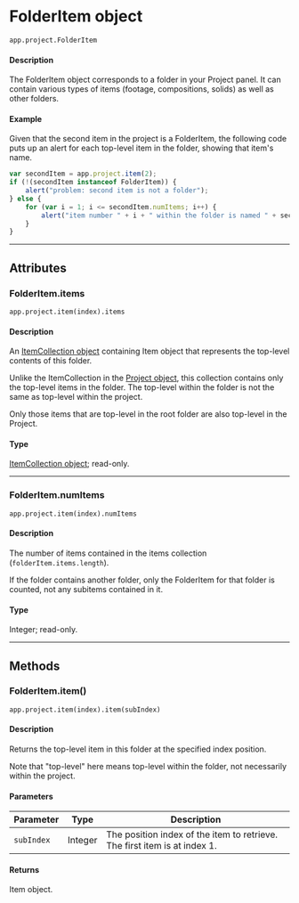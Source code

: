 # FolderItem object

`app.project.FolderItem`

#### Description

The FolderItem object corresponds to a folder in your Project panel. It can contain various types of items (footage, compositions, solids) as well as other folders.

#### Example

Given that the second item in the project is a FolderItem, the following code puts up an alert for each top-level item in the folder, showing that item's name.

```javascript
var secondItem = app.project.item(2);
if (!(secondItem instanceof FolderItem)) {
    alert("problem: second item is not a folder");
} else {
    for (var i = 1; i <= secondItem.numItems; i++) {
        alert("item number " + i + " within the folder is named " + secondItem.item(i).name);
    }
}
```

---

## Attributes

### FolderItem.items

`app.project.item(index).items`

#### Description

An [ItemCollection object](../item/itemcollection.md) containing Item object that represents the top-level contents of this folder.

Unlike the ItemCollection in the [Project object](../general/project.md), this collection contains only the top-level items in the folder. The top-level within the folder is not the same as top-level within the project.

Only those items that are top-level in the root folder are also top-level in the Project.

#### Type

[ItemCollection object](../item/itemcollection.md); read-only.

---

### FolderItem.numItems

`app.project.item(index).numItems`

#### Description

The number of items contained in the items collection (`folderItem.items.length`).

If the folder contains another folder, only the FolderItem for that folder is counted, not any subitems contained in it.

#### Type

Integer; read-only.

---

## Methods

### FolderItem.item()

`app.project.item(index).item(subIndex)`

#### Description

Returns the top-level item in this folder at the specified index position.

Note that "top-level" here means top-level within the folder, not necessarily within the project.

#### Parameters

| Parameter  |  Type   |                                Description                                |
| ---------- | ------- | ------------------------------------------------------------------------- |
| `subIndex` | Integer | The position index of the item to retrieve. The first item is at index 1. |

#### Returns
Item object.
